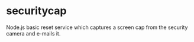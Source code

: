 securitycap
===========

Node.js basic reset service which captures a screen cap from the security camera and e-mails it.
